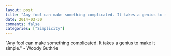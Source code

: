 ```yaml
---
layout: post
title: "Any fool can make something complicated. It takes a genius to make it simple"
date: 2014-03-30
comments: false
categories: ["Simplicity"]
---
```


<span class='quote'>"Any fool can make something complicated. It takes a genius to make it simple."</span>
<span class='by'>- Woody Guthrie</span>
